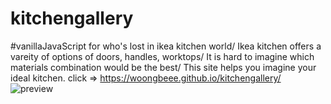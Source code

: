 # kitchengallery
#vanillaJavaScript 
for who's lost in ikea kitchen world/
Ikea kitchen offers a vareity of options of doors, handles, worktops/ 
It is hard to imagine which materials combination would be the best/ 
This site helps you imagine your ideal kitchen. 
click => https://woongbeee.github.io/kitchengallery/
![preview](https://user-images.githubusercontent.com/68073098/153695939-933a6192-526e-4970-8163-3cd1c02cc009.PNG)
